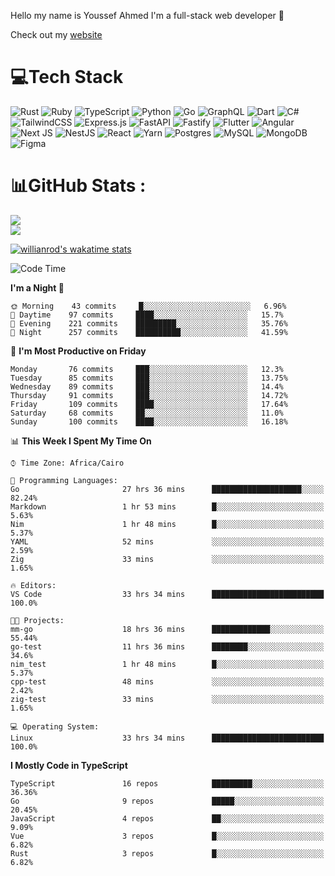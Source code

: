 Hello my name is Youssef Ahmed I'm a full-stack web developer 👋

Check out my [website](https://youssefahmed.vercel.app)
 
# 💻Tech Stack

![Rust](https://img.shields.io/badge/rust-%23000000.svg?style=for-the-badge&logo=rust&logoColor=white) ![Ruby](https://img.shields.io/badge/ruby-%23CC342D.svg?style=for-the-badge&logo=ruby&logoColor=white) ![TypeScript](https://img.shields.io/badge/typescript-%23007ACC.svg?style=for-the-badge&logo=typescript&logoColor=white) ![Python](https://img.shields.io/badge/python-3670A0?style=for-the-badge&logo=python&logoColor=ffdd54) ![Go](https://img.shields.io/badge/go-%2300ADD8.svg?style=for-the-badge&logo=go&logoColor=white) ![GraphQL](https://img.shields.io/badge/-GraphQL-E10098?style=for-the-badge&logo=graphql&logoColor=white) ![Dart](https://img.shields.io/badge/dart-%230175C2.svg?style=for-the-badge&logo=dart&logoColor=white) ![C#](https://img.shields.io/badge/c%23-%23239120.svg?style=for-the-badge&logo=c-sharp&logoColor=white) ![TailwindCSS](https://img.shields.io/badge/tailwindcss-%2338B2AC.svg?style=for-the-badge&logo=tailwind-css&logoColor=white) ![Express.js](https://img.shields.io/badge/express.js-%23404d59.svg?style=for-the-badge&logo=express&logoColor=%2361DAFB) ![FastAPI](https://img.shields.io/badge/FastAPI-005571?style=for-the-badge&logo=fastapi) ![Fastify](https://img.shields.io/badge/fastify-%23000000.svg?style=for-the-badge&logo=fastify&logoColor=white) ![Flutter](https://img.shields.io/badge/Flutter-%2302569B.svg?style=for-the-badge&logo=Flutter&logoColor=white) ![Angular](https://img.shields.io/badge/angular-%23DD0031.svg?style=for-the-badge&logo=angular&logoColor=white) ![Next JS](https://img.shields.io/badge/Next-black?style=for-the-badge&logo=next.js&logoColor=white) ![NestJS](https://img.shields.io/badge/nestjs-%23E0234E.svg?style=for-the-badge&logo=nestjs&logoColor=white) ![React](https://img.shields.io/badge/react-%2320232a.svg?style=for-the-badge&logo=react&logoColor=%2361DAFB) ![Yarn](https://img.shields.io/badge/yarn-%232C8EBB.svg?style=for-the-badge&logo=yarn&logoColor=white) ![Postgres](https://img.shields.io/badge/postgres-%23316192.svg?style=for-the-badge&logo=postgresql&logoColor=white) ![MySQL](https://img.shields.io/badge/mysql-%2300f.svg?style=for-the-badge&logo=mysql&logoColor=white) ![MongoDB](https://img.shields.io/badge/MongoDB-%234ea94b.svg?style=for-the-badge&logo=mongodb&logoColor=white)     ![Figma](https://img.shields.io/badge/figma-%23F24E1E.svg?style=for-the-badge&logo=figma&logoColor=white)

# 📊GitHub Stats :

![](https://github-readme-stats.vercel.app/api?username=joetifa2003&theme=tokyonight&hide_border=false&include_all_commits=false&count_private=false)<br/>
![](https://github-readme-streak-stats.herokuapp.com/?user=joetifa2003&theme=tokyonight&hide_border=false)<br/>

[![willianrod's wakatime stats](https://github-readme-stats.vercel.app/api/wakatime?username=joetifa2003&layout=compact)](https://github.com/anuraghazra/github-readme-stats)
<!--START_SECTION:waka-->
![Code Time](http://img.shields.io/badge/Code%20Time-854%20hrs%2047%20mins-blue)

**I'm a Night 🦉** 

```text
🌞 Morning    43 commits     █░░░░░░░░░░░░░░░░░░░░░░░░   6.96% 
🌆 Daytime    97 commits     ████░░░░░░░░░░░░░░░░░░░░░   15.7% 
🌃 Evening    221 commits    █████████░░░░░░░░░░░░░░░░   35.76% 
🌙 Night      257 commits    ██████████░░░░░░░░░░░░░░░   41.59%

```
📅 **I'm Most Productive on Friday** 

```text
Monday       76 commits     ███░░░░░░░░░░░░░░░░░░░░░░   12.3% 
Tuesday      85 commits     ███░░░░░░░░░░░░░░░░░░░░░░   13.75% 
Wednesday    89 commits     ███░░░░░░░░░░░░░░░░░░░░░░   14.4% 
Thursday     91 commits     ███░░░░░░░░░░░░░░░░░░░░░░   14.72% 
Friday       109 commits    ████░░░░░░░░░░░░░░░░░░░░░   17.64% 
Saturday     68 commits     ██░░░░░░░░░░░░░░░░░░░░░░░   11.0% 
Sunday       100 commits    ████░░░░░░░░░░░░░░░░░░░░░   16.18%

```


📊 **This Week I Spent My Time On** 

```text
⌚︎ Time Zone: Africa/Cairo

💬 Programming Languages: 
Go                       27 hrs 36 mins      ████████████████████░░░░░   82.24% 
Markdown                 1 hr 53 mins        █░░░░░░░░░░░░░░░░░░░░░░░░   5.63% 
Nim                      1 hr 48 mins        █░░░░░░░░░░░░░░░░░░░░░░░░   5.37% 
YAML                     52 mins             ░░░░░░░░░░░░░░░░░░░░░░░░░   2.59% 
Zig                      33 mins             ░░░░░░░░░░░░░░░░░░░░░░░░░   1.65%

🔥 Editors: 
VS Code                  33 hrs 34 mins      █████████████████████████   100.0%

🐱‍💻 Projects: 
mm-go                    18 hrs 36 mins      █████████████░░░░░░░░░░░░   55.44% 
go-test                  11 hrs 36 mins      ████████░░░░░░░░░░░░░░░░░   34.6% 
nim_test                 1 hr 48 mins        █░░░░░░░░░░░░░░░░░░░░░░░░   5.37% 
cpp-test                 48 mins             ░░░░░░░░░░░░░░░░░░░░░░░░░   2.42% 
zig-test                 33 mins             ░░░░░░░░░░░░░░░░░░░░░░░░░   1.65%

💻 Operating System: 
Linux                    33 hrs 34 mins      █████████████████████████   100.0%

```

**I Mostly Code in TypeScript** 

```text
TypeScript               16 repos            █████████░░░░░░░░░░░░░░░░   36.36% 
Go                       9 repos             █████░░░░░░░░░░░░░░░░░░░░   20.45% 
JavaScript               4 repos             ██░░░░░░░░░░░░░░░░░░░░░░░   9.09% 
Vue                      3 repos             █░░░░░░░░░░░░░░░░░░░░░░░░   6.82% 
Rust                     3 repos             █░░░░░░░░░░░░░░░░░░░░░░░░   6.82%

```



<!--END_SECTION:waka-->
